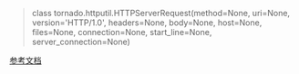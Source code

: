 >class tornado.httputil.HTTPServerRequest(method=None, uri=None, version='HTTP/1.0', headers=None, body=None, host=None, files=None, connection=None, start_line=None, server_connection=None)


[参考文档](http://www.tornadoweb.org/en/stable/httputil.html#tornado.httputil.HTTPServerRequest.remote_ip)